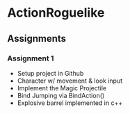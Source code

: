# ActionRoguelike

## Assignments
### Assignment 1
+ Setup project in Github
+ Character w/ movement & look input
+ Implement the Magic Projectile
+ Bind Jumping via BindAction()
+ Explosive barrel implemented in c++
